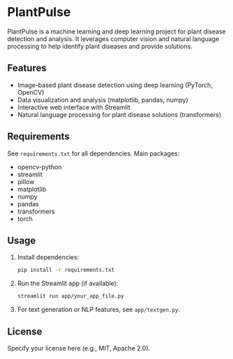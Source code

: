 # PlantPulse

PlantPulse is a machine learning and deep learning project for plant disease detection and analysis. It leverages computer vision and natural language processing to help identify plant diseases and provide solutions.

## Features
- Image-based plant disease detection using deep learning (PyTorch, OpenCV)
- Data visualization and analysis (matplotlib, pandas, numpy)
- Interactive web interface with Streamlit
- Natural language processing for plant disease solutions (transformers)

## Requirements
See `requirements.txt` for all dependencies. Main packages:
- opencv-python
- streamlit
- pillow
- matplotlib
- numpy
- pandas
- transformers
- torch

## Usage
1. Install dependencies:
   ```sh
   pip install -r requirements.txt
   ```
2. Run the Streamlit app (if available):
   ```sh
   streamlit run app/your_app_file.py
   ```
3. For text generation or NLP features, see `app/textgen.py`.

## License
Specify your license here (e.g., MIT, Apache 2.0).
